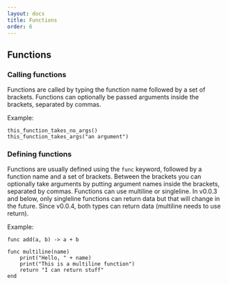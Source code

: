 ```yaml
---
layout: docs
title: Functions
order: 6
---
```


## Functions

### Calling functions

Functions are called by typing the function name followed by a set of brackets.
Functions can optionally be passed arguments inside the brackets, separated by commas.

Example:
```corlang
this_function_takes_no_args()
this_function_takes_args("an argument")
```

### Defining functions

Functions are usually defined using the `func` keyword, followed by a function name and a
set of brackets.
Between the brackets you can optionally take arguments by putting argument names inside the
brackets, separated by commas.
Functions can use multiline or singleline. In v0.0.3 and below, only singleline functions
can return data but that will change in the future. Since v0.0.4, both types can return
data (multiline needs to use return).

Example:
```corlang
func add(a, b) -> a + b

func multiline(name)
    print("Hello, " + name)
    print("This is a multiline function")
    return "I can return stuff"
end
```